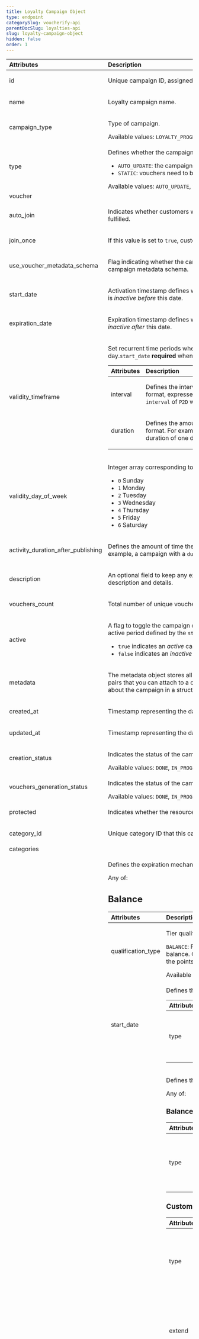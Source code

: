 ```yaml
---
title: Loyalty Campaign Object
type: endpoint
categorySlug: voucherify-api
parentDocSlug: loyalties-api
slug: loyalty-campaign-object
hidden: false
order: 1
---
```


| Attributes |  Description  | Example |
|:-----|:--------|------:|
| id | <p>Unique campaign ID, assigned by Voucherify.</p> | <p>camp_f7fBbQxUuTN7dI7tGOo5XMDA</p> |
| name | <p>Loyalty campaign name.</p> |  |
| campaign_type | <p>Type of campaign.</p> Available values: `LOYALTY_PROGRAM` |  |
| type | <p>Defines whether the campaign can be updated with new vouchers after campaign creation.</p><ul><li><code>AUTO_UPDATE</code>: the campaign is dynamic, i.e. vouchers will generate based on set criteria</li><li><code>STATIC</code>: vouchers need to be manually published</li></ul> Available values: `AUTO_UPDATE`, `STATIC` |  |
| voucher |  |  |
| auto_join | <p>Indicates whether customers will be able to auto-join a loyalty campaign if any earning rule is fulfilled.</p> |  |
| join_once | <p>If this value is set to <code>true</code>, customers will be able to join the campaign only once.</p> |  |
| use_voucher_metadata_schema | <p>Flag indicating whether the campaign is to use the voucher's metadata schema instead of the campaign metadata schema.</p> |  |
| start_date | <p>Activation timestamp defines when the campaign starts to be active in ISO 8601 format. Campaign is <em>inactive before</em> this date.</p> | <p>2022-09-20T00:00:00.000Z</p> |
| expiration_date | <p>Expiration timestamp defines when the campaign expires in ISO 8601 format.  Campaign is <em>inactive after</em> this date.</p> | <p>2022-09-30T00:00:00.000Z</p> |
| validity_timeframe | <p>Set recurrent time periods when the campaign is valid. For example, valid for 1 hour every other day.<code>start_date</code> <strong>required</strong> when including the <code>validity_timeframe</code>.</p> <table><thead><tr><th style="text-align:left">Attributes</th><th style="text-align:left">Description</th><th style="text-align:right">Example</th></tr></thead><tbody><tr><td style="text-align:left">interval</td><td style="text-align:left"><p>Defines the intervening time between two time points in ISO 8601 format, expressed as a duration. For example, a campaign with an <code>interval</code> of <code>P2D</code> will be active every other day.</p></td><td style="text-align:right"></td></tr><tr><td style="text-align:left">duration</td><td style="text-align:left"><p>Defines the amount of time the campaign will be active in ISO 8601 format. For example, a campaign with a <code>duration</code> of <code>P1D</code> will be valid for a duration of one day.</p></td><td style="text-align:right"></td></tr></tbody></table> |  |
| validity_day_of_week | <p>Integer array corresponding to the particular days of the week in which the campaign is valid.</p><ul><li><code>0</code>  Sunday</li><li><code>1</code>  Monday</li><li><code>2</code>  Tuesday</li><li><code>3</code>  Wednesday</li><li><code>4</code>  Thursday</li><li><code>5</code>  Friday</li><li><code>6</code>  Saturday</li></ul> |  |
| activity_duration_after_publishing | <p>Defines the amount of time the campaign will be active in ISO 8601 format after publishing. For example, a campaign with a <code>duration</code> of <code>P24D</code> will be valid for a duration of 24 days.</p> |  |
| description | <p>An optional field to keep any extra textual information about the campaign such as a campaign description and details.</p> |  |
| vouchers_count | <p>Total number of unique vouchers in campaign.</p> |  |
| active | <p>A flag to toggle the campaign on or off. You can disable a campaign even though it's within the active period defined by the <code>start_date</code> and <code>expiration_date</code>.</p><ul><li><code>true</code> indicates an <em>active</em> campaign</li><li><code>false</code> indicates an <em>inactive</em> campaign</li></ul> |  |
| metadata | <p>The metadata object stores all custom attributes assigned to the campaign. A set of key/value pairs that you can attach to a campaign object. It can be useful for storing additional information about the campaign in a structured format.</p>  |  |
| created_at | <p>Timestamp representing the date and time when the campaign was created in ISO 8601 format.</p> | <p>2021-12-01T08:00:50.038Z</p> |
| updated_at | <p>Timestamp representing the date and time when the voucher was updated in ISO 8601 format.</p> | <p>2022-09-20T09:18:19.623Z</p> |
| creation_status | <p>Indicates the status of the campaign creation.</p> Available values: `DONE`, `IN_PROGRESS`, `FAILED`, `DRAFT`, `MODIFYING` |  |
| vouchers_generation_status | <p>Indicates the status of the campaign's vouchers.</p> Available values: `DONE`, `IN_PROGRESS`, `FAILED`, `DRAFT` |  |
| protected | <p>Indicates whether the resource can be deleted.</p> |  |
| category_id | <p>Unique category ID that this campaign belongs to.</p> | <p>cat_0b688929a2476386a7</p> |
| categories |  |  |
| loyalty_tiers_expiration | <p>Defines the expiration mechanism for loyalty tiers.</p> Any of: <h2>Balance</h2><table><thead><tr><th style="text-align:left">Attributes</th><th style="text-align:left">Description</th><th style="text-align:right">Example</th></tr></thead><tbody><tr><td style="text-align:left">qualification_type</td><td style="text-align:left"><p>Tier qualification.</p><p><code>BALANCE</code>: Points balance is based on the customer's current points balance. Customers qualify for the tier if their points balance is in the points range of the tier.</p> Available values: <code>BALANCE</code></td><td style="text-align:right"></td></tr><tr><td style="text-align:left">start_date</td><td style="text-align:left"><p>Defines the conditions for the start date of the tier.</p> <table><thead><tr><th style="text-align:left">Attributes</th><th style="text-align:left">Description</th><th style="text-align:right">Example</th></tr></thead><tbody><tr><td style="text-align:left">type</td><td style="text-align:left"><p>What triggers the tier to be valid for a customer.<br><code>IMMEDIATE</code>: After reaching the minimum required points.</p> Available values: <code>IMMEDIATE</code></td><td style="text-align:right"></td></tr></tbody></table></td><td style="text-align:right"></td></tr><tr><td style="text-align:left">expiration_date</td><td style="text-align:left"><p>Defines the conditions for the expiration date of a tier.</p> Any of: <h3>Balance Drop</h3><table><thead><tr><th style="text-align:left">Attributes</th><th style="text-align:left">Description</th><th style="text-align:right">Example</th></tr></thead><tbody><tr><td style="text-align:left">type</td><td style="text-align:left"><p>What triggers the tier to expire for a customer.<br><code>BALANCE_DROP</code>: Tier expires when the points balance drops below the required range of the tier.</p> Available values: <code>BALANCE_DROP</code></td><td style="text-align:right"></td></tr></tbody></table> <h3>Custom</h3><table><thead><tr><th style="text-align:left">Attributes</th><th style="text-align:left">Description</th><th style="text-align:right">Example</th></tr></thead><tbody><tr><td style="text-align:left">type</td><td style="text-align:left"><p>What triggers the tier to expire for a customer.<br><code>CUSTOM</code>: Tier expires after a certain time period passes following the instance the points balance drops below the required range of the tier.</p> Available values: <code>CUSTOM</code></td><td style="text-align:right"></td></tr><tr><td style="text-align:left">extend</td><td style="text-align:left"><p>Defines the amount of time the tier will remain active in ISO 8601 format. The expiration date counter starts at the moment when the customer reaches the minimum required points that are required to be in the tier. For example, a tier with a duration of P3M will be valid for a duration of 3 months.</p></td><td style="text-align:right"></td></tr><tr><td style="text-align:left">rounding</td><td style="text-align:left"><p>Defines the rounding mechanism for tier expiration.</p> Any of: <h4>Calendar Periods</h4><table><thead><tr><th style="text-align:left">Attributes</th><th style="text-align:left">Description</th><th style="text-align:right">Example</th></tr></thead><tbody><tr><td style="text-align:left">type</td><td style="text-align:left"><p>Period to which the expiration will be rounded to.</p><ul><li><code>MONTH</code>: The expiration date will be rounded to the end of the month.</li><li><code>QUARTER</code>: The expiration date will be rounded to the end of the quarter.</li><li><code>HALF_YEAR</code>: The expiration date will be rounded to the half year.</li><li><code>YEAR</code>: The expiration date will be rounded to the end of the year.</li></ul> Available values: <code>MONTH</code>, <code>QUARTER</code>, <code>HALF_YEAR</code>, <code>YEAR</code></td><td style="text-align:right"></td></tr><tr><td style="text-align:left">strategy</td><td style="text-align:left"><p>Which portion of the given period should the rounding be applied to.</p> Available values: <code>END</code></td><td style="text-align:right"></td></tr></tbody></table> <h4>Specific Month</h4><table><thead><tr><th style="text-align:left">Attributes</th><th style="text-align:left">Description</th><th style="text-align:right">Example</th></tr></thead><tbody><tr><td style="text-align:left">type</td><td style="text-align:left"><p>This mechanism describes a custom rounding for the expiration date.</p> Available values: <code>CUSTOM</code></td><td style="text-align:right"></td></tr><tr><td style="text-align:left">strategy</td><td style="text-align:left"><p>Which portion of the given period should the rounding be applied to.</p> Available values: <code>END</code></td><td style="text-align:right"></td></tr><tr><td style="text-align:left">unit</td><td style="text-align:left"><p>Defines the type of unit of time in which the rounding period is counted.</p> Available values: <code>MONTH</code></td><td style="text-align:right"></td></tr><tr><td style="text-align:left">value</td><td style="text-align:left"><p>Value for the unit of time that the rounding applies to. Units for this parameter are defined by the <code>rounding.unit</code> parameter.</p><ul><li><code>0</code>: January</li><li><code>1</code>: February</li><li><code>2</code>: March</li><li><code>3</code>: April</li><li><code>4</code>: May</li><li><code>5</code>: June</li><li><code>6</code>: July</li><li><code>7</code>: August</li><li><code>8</code>: September</li><li><code>9</code>: October</li><li><code>10</code>: November</li><li><code>11</code>: December</li></ul></td><td style="text-align:right"></td></tr></tbody></table></td><td style="text-align:right"></td></tr></tbody></table></td><td style="text-align:right"></td></tr></tbody></table> <h2>Points in Period</h2><table><thead><tr><th style="text-align:left">Attributes</th><th style="text-align:left">Description</th><th style="text-align:right">Example</th></tr></thead><tbody><tr><td style="text-align:left">qualification_type</td><td style="text-align:left"><p>Tier qualification.</p><p><code>POINTS_IN_PERIOD</code>: A customer qualifies for the tier only if the sum of the accumulated points in a <strong>defined time interval</strong> reaches the tier threshold.</p> Available values: <code>POINTS_IN_PERIOD</code></td><td style="text-align:right"></td></tr><tr><td style="text-align:left">qualification_period</td><td style="text-align:left"><p>Customers can qualify for the tier if they collected enough points in a given time period. So, in addition to the customer having to reach a points range, they also need to have collected the points within a set time period.</p><table><thead><tr><th style="text-align:left"><strong>Period</strong></th><th style="text-align:left"><strong>Definition</strong></th></tr></thead><tbody><tr><td style="text-align:left"><strong>Calendar Month</strong></td><td style="text-align:left">Points collected in one calendar month<br>January, February, March, etc.</td></tr><tr><td style="text-align:left"><strong>Calendar Quarter</strong></td><td style="text-align:left">Points collected in the quarter<br>- January - March<br>- April - June<br>- July - September<br>- October - December</td></tr><tr><td style="text-align:left"><strong>Calendar Half-year</strong></td><td style="text-align:left">Points collected in the half-year<br>- January - June<br>- July - December</td></tr><tr><td style="text-align:left"><strong>Calendar Year</strong></td><td style="text-align:left">Points collected in one calendar year<br>January - December</td></tr></tbody></table> Available values: <code>MONTH</code>, <code>QUARTER</code>, <code>HALF_YEAR</code>, <code>YEAR</code></td><td style="text-align:right"></td></tr><tr><td style="text-align:left">start_date</td><td style="text-align:left"><p>Defines the conditions for the start date of the tier.</p> <table><thead><tr><th style="text-align:left">Attributes</th><th style="text-align:left">Description</th><th style="text-align:right">Example</th></tr></thead><tbody><tr><td style="text-align:left">type</td><td style="text-align:left"><p>What triggers the tier to be valid for a customer.<br><code>IMMEDIATE</code>: After reaching the minimum required points.<br><code>NEXT_PERIOD</code>: When the next qualification period starts.</p> Available values: <code>IMMEDIATE</code>, <code>NEXT_PERIOD</code></td><td style="text-align:right"></td></tr></tbody></table></td><td style="text-align:right"></td></tr><tr><td style="text-align:left">expiration_date</td><td style="text-align:left"><p>Defines the conditions for the expiration date of a tier.</p> <table><thead><tr><th style="text-align:left">Attributes</th><th style="text-align:left">Description</th><th style="text-align:right">Example</th></tr></thead><tbody><tr><td style="text-align:left">type</td><td style="text-align:left"><p>What triggers the tier to expire for a customer.<br><code>END_OF_PERIOD</code>: Expire tier at the end of the period.<br><code>END_OF_NEXT_PERIOD</code>:  Expire tier at the end of the next period.</p> Available values: <code>END_OF_PERIOD</code>, <code>END_OF_NEXT_PERIOD</code></td><td style="text-align:right"></td></tr><tr><td style="text-align:left">extend</td><td style="text-align:left"><p>Extend the expiration by adding extra months or days in ISO 8601 format. The tier will remain active even though it reaches its expiration time period. For example, a tier with a duration of <code>P3M</code> will be valid for an additional duration of 3 months and a tier with a duration of <code>P1D</code> will be valid for an additional duration of 1 day.</p></td><td style="text-align:right"></td></tr></tbody></table></td><td style="text-align:right"></td></tr></tbody></table>  |  |
| object | <p>The type of object represented by JSON. This object stores information about the campaign.</p> |  |

[block:html]
{
  "html": "<style>\n[title=\"Toggle library\"] { \n  display: none; }\n.LanguagePicker-divider { \n  display: none; }\n.Playground-section3VTXuaYZivJK > .APISectionHeader3LN_-QIR0m7x {\n  display: none; }\n.LanguagePicker-languages1qVVo_v6AlP9 {\n  display: none; }\n.headline-container-article-info2GaOf2jMpV0r {\n  display: none; }\n.APISectionHeader3LN_-QIR0m7x {\n  display: none; }\n.APIResponseSchemaPicker-label3XMQ9E-slNcS {\n  display: none; }\n.PlaygroundC7DInM9NFvBg {\n  display: none; }\n.Modal-Header3VPrQs3MUWWd {\n  display: none; }\n.rm-ReferenceMain .rm-Article {\n  max-width: 2000px; }\n</style>"
}
[/block]
